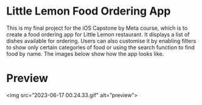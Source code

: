 # Little Lemon Food Ordering App

This is my final project for the iOS Capstone by Meta course, which is to create a food ordering app for Little Lemon restaurant. 
It displays a list of dishes available for ordering. Users can also customise it by enabling filters to show only certain categories 
of food or using the search function to find food by name. The images below show how the app looks like.

# Preview

<img src=”2023-06-17 00.24.33.gif" alt=”preview”>
